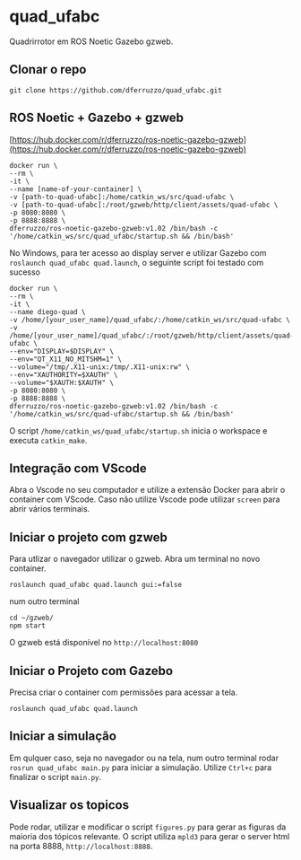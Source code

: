 # quad_ufabc

Quadrirrotor em ROS Noetic Gazebo gzweb.

## Clonar o repo

`git clone https://github.com/dferruzzo/quad_ufabc.git`

## ROS Noetic + Gazebo + gzweb

[https://hub.docker.com/r/dferruzzo/ros-noetic-gazebo-gzweb](https://hub.docker.com/r/dferruzzo/ros-noetic-gazebo-gzweb)

```
docker run \
--rm \
-it \
--name [name-of-your-container] \
-v [path-to-quad-ufabc]:/home/catkin_ws/src/quad-ufabc \
-v [path-to-quad-ufabc]:/root/gzweb/http/client/assets/quad-ufabc \
-p 8080:8080 \
-p 8888:8888 \
dferruzzo/ros-noetic-gazebo-gzweb:v1.02 /bin/bash -c '/home/catkin_ws/src/quad_ufabc/startup.sh && /bin/bash'
```
No Windows, para ter acesso ao display server e utilizar Gazebo com `roslaunch quad_ufabc quad.launch`, o seguinte script foi testado com sucesso
```
docker run \
--rm \
-it \
--name diego-quad \
-v /home/[your_user_name]/quad_ufabc/:/home/catkin_ws/src/quad-ufabc \
-v /home/[your_user_name]/quad_ufabc/:/root/gzweb/http/client/assets/quad-ufabc \
--env="DISPLAY=$DISPLAY" \
--env="QT_X11_NO_MITSHM=1" \
--volume="/tmp/.X11-unix:/tmp/.X11-unix:rw" \
--env="XAUTHORITY=$XAUTH" \
--volume="$XAUTH:$XAUTH" \
-p 8080:8080 \
-p 8888:8888 \
dferruzzo/ros-noetic-gazebo-gzweb:v1.02 /bin/bash -c '/home/catkin_ws/src/quad-ufabc/startup.sh && /bin/bash'

```
O script `/home/catkin_ws/quad_ufabc/startup.sh` inicia o workspace e executa `catkin_make`.

## Integração com VScode

Abra o Vscode no seu computador e utilize a extensão Docker para abrir o container com VScode. Caso não utilize Vscode pode utilizar `screen` para abrir vários terminais.

## Iniciar o projeto com gzweb

Para utlizar o navegador utilizar o gzweb. Abra um terminal no novo container. 

```
roslaunch quad_ufabc quad.launch gui:=false
```

num outro terminal

```
cd ~/gzweb/
npm start
```

O gzweb está disponível no `http://localhost:8080`

## Iniciar o Projeto com Gazebo

Precisa criar o container com permissões para acessar a tela.

`roslaunch quad_ufabc quad.launch`

## Iniciar a simulação

Em qulquer caso, seja no navegador ou na tela, num outro terminal rodar `rosrun quad_ufabc main.py` para iniciar a simulação. Utilize `Ctrl+c` para finalizar o script `main.py`.

## Visualizar os topicos

Pode rodar, utilizar e modificar o script `figures.py` para gerar as figuras da maioria dos tópicos relevante. O script utiliza `mpld3` para gerar o server html na porta 8888, `http://localhost:8888`.
